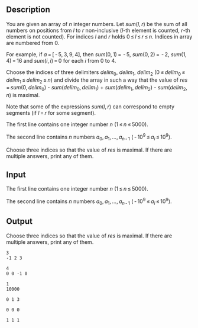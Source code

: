 ## Description

<div><p>You are given an array of <span class="tex-span"><i>n</i></span> integer numbers. Let <span class="tex-span"><i>sum</i>(<i>l</i>, <i>r</i>)</span> be the sum of all numbers on positions from <span class="tex-span"><i>l</i></span> to <span class="tex-span"><i>r</i></span> non-inclusive (<span class="tex-span"><i>l</i></span>-th element is counted, <span class="tex-span"><i>r</i></span>-th element is not counted). For indices <span class="tex-span"><i>l</i></span> and <span class="tex-span"><i>r</i></span> holds <span class="tex-span">0 ≤ <i>l</i> ≤ <i>r</i> ≤ <i>n</i></span>. Indices in array are numbered from <span class="tex-span">0</span>. </p><p>For example, if <span class="tex-span"><i>a</i> = [ - 5, 3, 9, 4]</span>, then <span class="tex-span"><i>sum</i>(0, 1) =  - 5</span>, <span class="tex-span"><i>sum</i>(0, 2) =  - 2</span>, <span class="tex-span"><i>sum</i>(1, 4) = 16</span> and <span class="tex-span"><i>sum</i>(<i>i</i>, <i>i</i>) = 0</span> for each <span class="tex-span"><i>i</i></span> from <span class="tex-span">0</span> to <span class="tex-span">4</span>.</p><p>Choose the indices of three delimiters <span class="tex-span"><i>delim</i><sub class="lower-index">0</sub></span>, <span class="tex-span"><i>delim</i><sub class="lower-index">1</sub></span>, <span class="tex-span"><i>delim</i><sub class="lower-index">2</sub></span> (<span class="tex-span">0 ≤ <i>delim</i><sub class="lower-index">0</sub> ≤ <i>delim</i><sub class="lower-index">1</sub> ≤ <i>delim</i><sub class="lower-index">2</sub> ≤ <i>n</i></span>) and divide the array in such a way that the value of <span class="tex-span"><i>res</i> = <i>sum</i>(0, <i>delim</i><sub class="lower-index">0</sub>)</span> - <span class="tex-span"><i>sum</i>(<i>delim</i><sub class="lower-index">0</sub>, <i>delim</i><sub class="lower-index">1</sub>)</span> + <span class="tex-span"><i>sum</i>(<i>delim</i><sub class="lower-index">1</sub>, <i>delim</i><sub class="lower-index">2</sub>)</span> - <span class="tex-span"><i>sum</i>(<i>delim</i><sub class="lower-index">2</sub>, <i>n</i>)</span> is maximal. </p><p>Note that some of the expressions <span class="tex-span"><i>sum</i>(<i>l</i>, <i>r</i>)</span> can correspond to empty segments (if <span class="tex-span"><i>l</i> = <i>r</i></span> for some segment).</p></div><div class="input-specification"><p>The first line contains one integer number <span class="tex-span"><i>n</i></span> (<span class="tex-span">1 ≤ <i>n</i> ≤ 5000</span>).</p><p>The second line contains <span class="tex-span"><i>n</i></span> numbers <span class="tex-span"><i>a</i><sub class="lower-index">0</sub>, <i>a</i><sub class="lower-index">1</sub>, ..., <i>a</i><sub class="lower-index"><i>n</i> - 1</sub></span> (<span class="tex-span"> - 10<sup class="upper-index">9</sup> ≤ <i>a</i><sub class="lower-index"><i>i</i></sub> ≤ 10<sup class="upper-index">9</sup></span>).</p></div><div class="output-specification"><p>Choose three indices so that the value of <span class="tex-span"><i>res</i></span> is maximal. If there are multiple answers, print any of them.</p></div>

## Input

<p>The first line contains one integer number <span class="tex-span"><i>n</i></span> (<span class="tex-span">1 ≤ <i>n</i> ≤ 5000</span>).</p><p>The second line contains <span class="tex-span"><i>n</i></span> numbers <span class="tex-span"><i>a</i><sub class="lower-index">0</sub>, <i>a</i><sub class="lower-index">1</sub>, ..., <i>a</i><sub class="lower-index"><i>n</i> - 1</sub></span> (<span class="tex-span"> - 10<sup class="upper-index">9</sup> ≤ <i>a</i><sub class="lower-index"><i>i</i></sub> ≤ 10<sup class="upper-index">9</sup></span>).</p>

## Output

<p>Choose three indices so that the value of <span class="tex-span"><i>res</i></span> is maximal. If there are multiple answers, print any of them.</p>





```input1
3
-1 2 3

```




```input2
4
0 0 -1 0

```




```input3
1
10000

```




```output1
0 1 3

```




```output2
0 0 0

```




```output3
1 1 1

```


